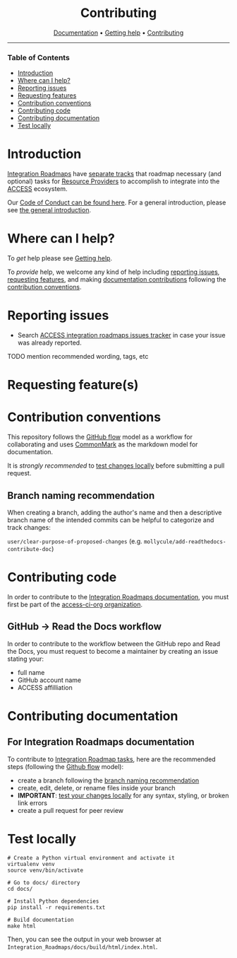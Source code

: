 <div align="center">

# Contributing

[Documentation][documentation] • [Getting help][getting-help] • [Contributing](#contribution-conventions)

</div>

---
    
### Table of Contents

+ [Introduction](#introduction)
+ [Where can I help?](#where-can-i-help)
+ [Reporting issues](#reporting-issues)
+ [Requesting features](#requesting-features)
+ [Contribution conventions](#contribution-conventions)
+ [Contributing code](#contributing-code)
+ [Contributing documentation](#contributing-documentation)
+ [Test locally](#test-locally)

# Introduction

[Integration Roadmaps][integration roadmaps] have [separate tracks][integration roadmap tracks] that roadmap necessary (and optional) tasks for [Resource Providers][resource providers] to accomplish to integrate into the [ACCESS][ACCESS main page] ecosystem.

Our [Code of Conduct can be found here](https://support.access-ci.org/code-conduct). For a general introduction, please see [the general introduction][main-introduction].

# Where can I help?

To _get_ help please see [Getting help][getting-help].

To _provide_ help, we welcome any kind of help including [reporting issues](#reporting-issues), [requesting features](#requesting-features), and making [documentation contributions](#contributing-documentation) following the [contribution conventions](#contribution-conventions).

# Reporting issues

+ Search [ACCESS integration roadmaps issues tracker](https://github.com/access-ci-org/Integration_Roadmaps/issues/)
in case your issue was already reported.

TODO mention recommended wording, tags, etc

# Requesting feature(s)
# Contribution conventions

This repository follows the [GitHub flow][github flow] model as a workflow for collaborating and uses [CommonMark][CommonMark] as the markdown model for documentation.

It is _strongly recommended_ to [test changes locally](#test-locally) before submitting a pull request.

## Branch naming recommendation

When creating a branch, adding the author's name and then a descriptive branch name of the intended commits can be helpful to categorize and track changes:

`user/clear-purpose-of-proposed-changes` (e.g. `mollycule/add-readthedocs-contribute-doc`)

# Contributing code

In order to contribute to the [Integration Roadmaps documentation][documentation], you must first be part of the [access-ci-org organization][ACCESS GitHub organization].

## GitHub -> Read the Docs workflow
In order to contribute to the workflow between the GitHub repo and Read the Docs, you must request to become a maintainer by creating an issue stating your:

+ full name
+ GitHub account name
+ ACCESS affilliation

# Contributing documentation

## For Integration Roadmaps documentation

To contribute to [Integration Roadmap tasks][integration roadmap tasks], here are the recommended steps (following the [Github flow][github flow] model):

+ create a branch following the [branch naming recommendation](#branch-naming-recommendation)
+ create, edit, delete, or rename files inside your branch
+ __IMPORTANT__: [test your changes locally](#test-locally) for any syntax, styling, or broken link errors
+ create a pull request for peer review

# Test locally

```
# Create a Python virtual environment and activate it
virtualenv venv
source venv/bin/activate

# Go to docs/ directory
cd docs/

# Install Python dependencies
pip install -r requirements.txt

# Build documentation
make html
```

Then, you can see the output in your web browser at `Integration_Roadmaps/docs/build/html/index.html`.

[ACCESS GitHub organization]: https://github.com/access-ci-org
[ACCESS main page]: https://access-ci.org/
[ACCESS rt]: https://tickets.access-ci.org/
[ACCESS slack]: https://access-ci.slack.com
[CommonMark]: https://commonmark.org/help/
[documentation]: https://readthedocs.access-ci.org/projects/integration-roadmaps/en/latest/
[getting-help]: https://github.com/access-ci-org/Integration_Roadmaps/tree/main/docs#getting-help 
[github flow]: https://docs.github.com/en/get-started/quickstart/github-flow
[integration roadmaps]: https://operations.access-ci.org/pub/integration_roadmaps
[integration roadmap tasks]: https://github.com/access-ci-org/Integration_Roadmaps/tree/main/docs/source/tasks
[integration roadmap tracks]: https://readthedocs.access-ci.org/projects/integration-roadmaps/en/latest/
[main-introduction]: https://github.com/access-ci-org/Integration_Roadmaps/tree/main/docs#introduction
[read the docs]: https://docs.readthedocs.io/en/stable/
[resource providers]: https://allocations.access-ci.org/resource-providers
[wg-integration-roadmaps]: https://app.slack.com/client/T03EW8N9B6Y/C03JSSLABUY
